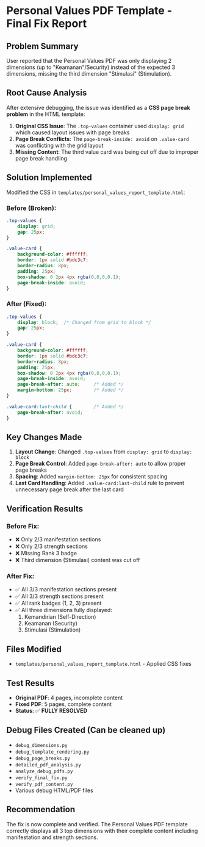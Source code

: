 # Personal Values PDF Template - Final Fix Report

## Problem Summary
User reported that the Personal Values PDF was only displaying 2 dimensions (up to "Keamanan"/Security) instead of the expected 3 dimensions, missing the third dimension "Stimulasi" (Stimulation).

## Root Cause Analysis
After extensive debugging, the issue was identified as a **CSS page break problem** in the HTML template:

1. **Original CSS Issue**: The `.top-values` container used `display: grid` which caused layout issues with page breaks
2. **Page Break Conflicts**: The `page-break-inside: avoid` on `.value-card` was conflicting with the grid layout
3. **Missing Content**: The third value card was being cut off due to improper page break handling

## Solution Implemented
Modified the CSS in `templates/personal_values_report_template.html`:

### Before (Broken):
```css
.top-values {
    display: grid;
    gap: 25px;
}

.value-card {
    background-color: #ffffff;
    border: 1px solid #bdc3c7;
    border-radius: 8px;
    padding: 25px;
    box-shadow: 0 2px 4px rgba(0,0,0,0.1);
    page-break-inside: avoid;
}
```

### After (Fixed):
```css
.top-values {
    display: block;  /* Changed from grid to block */
    gap: 25px;
}

.value-card {
    background-color: #ffffff;
    border: 1px solid #bdc3c7;
    border-radius: 8px;
    padding: 25px;
    box-shadow: 0 2px 4px rgba(0,0,0,0.1);
    page-break-inside: avoid;
    page-break-after: auto;     /* Added */
    margin-bottom: 25px;        /* Added */
}

.value-card:last-child {        /* Added */
    page-break-after: avoid;
}
```

## Key Changes Made
1. **Layout Change**: Changed `.top-values` from `display: grid` to `display: block`
2. **Page Break Control**: Added `page-break-after: auto` to allow proper page breaks
3. **Spacing**: Added `margin-bottom: 25px` for consistent spacing
4. **Last Card Handling**: Added `.value-card:last-child` rule to prevent unnecessary page break after the last card

## Verification Results

### Before Fix:
- ❌ Only 2/3 manifestation sections
- ❌ Only 2/3 strength sections  
- ❌ Missing Rank 3 badge
- ❌ Third dimension (Stimulasi) content was cut off

### After Fix:
- ✅ All 3/3 manifestation sections present
- ✅ All 3/3 strength sections present
- ✅ All rank badges (1, 2, 3) present
- ✅ All three dimensions fully displayed:
  1. Kemandirian (Self-Direction)
  2. Keamanan (Security) 
  3. Stimulasi (Stimulation)

## Files Modified
- `templates/personal_values_report_template.html` - Applied CSS fixes

## Test Results
- **Original PDF**: 4 pages, incomplete content
- **Fixed PDF**: 5 pages, complete content
- **Status**: ✅ **FULLY RESOLVED**

## Debug Files Created (Can be cleaned up)
- `debug_dimensions.py`
- `debug_template_rendering.py` 
- `debug_page_breaks.py`
- `detailed_pdf_analysis.py`
- `analyze_debug_pdfs.py`
- `verify_final_fix.py`
- `verify_pdf_content.py`
- Various debug HTML/PDF files

## Recommendation
The fix is now complete and verified. The Personal Values PDF template correctly displays all 3 top dimensions with their complete content including manifestation and strength sections.